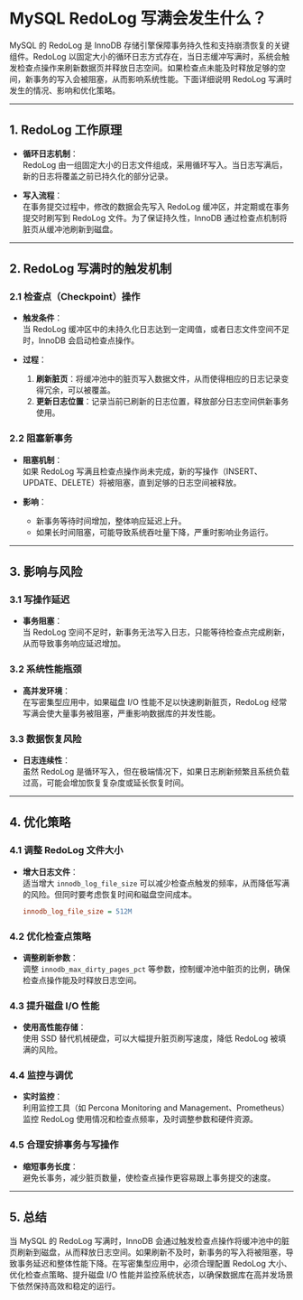 # MySQL RedoLog 写满会发生什么？

MySQL 的 RedoLog 是 InnoDB 存储引擎保障事务持久性和支持崩溃恢复的关键组件。RedoLog 以固定大小的循环日志方式存在，当日志缓冲写满时，系统会触发检查点操作来刷新数据页并释放日志空间。如果检查点未能及时释放足够的空间，新事务的写入会被阻塞，从而影响系统性能。下面详细说明 RedoLog 写满时发生的情况、影响和优化策略。

---

## 1. RedoLog 工作原理

- **循环日志机制**：  
  RedoLog 由一组固定大小的日志文件组成，采用循环写入。当日志写满后，新的日志将覆盖之前已持久化的部分记录。

- **写入流程**：  
  在事务提交过程中，修改的数据会先写入 RedoLog 缓冲区，并定期或在事务提交时刷写到 RedoLog 文件。为了保证持久性，InnoDB 通过检查点机制将脏页从缓冲池刷新到磁盘。

---

## 2. RedoLog 写满时的触发机制

### 2.1 检查点（Checkpoint）操作

- **触发条件**：  
  当 RedoLog 缓冲区中的未持久化日志达到一定阈值，或者日志文件空间不足时，InnoDB 会启动检查点操作。

- **过程**：
    1. **刷新脏页**：将缓冲池中的脏页写入数据文件，从而使得相应的日志记录变得冗余，可以被覆盖。
    2. **更新日志位置**：记录当前已刷新的日志位置，释放部分日志空间供新事务使用。

### 2.2 阻塞新事务

- **阻塞机制**：  
  如果 RedoLog 写满且检查点操作尚未完成，新的写操作（INSERT、UPDATE、DELETE）将被阻塞，直到足够的日志空间被释放。

- **影响**：
    - 新事务等待时间增加，整体响应延迟上升。
    - 如果长时间阻塞，可能导致系统吞吐量下降，严重时影响业务运行。

---

## 3. 影响与风险

### 3.1 写操作延迟
- **事务阻塞**：  
  当 RedoLog 空间不足时，新事务无法写入日志，只能等待检查点完成刷新，从而导致事务响应延迟增加。

### 3.2 系统性能瓶颈
- **高并发环境**：  
  在写密集型应用中，如果磁盘 I/O 性能不足以快速刷新脏页，RedoLog 经常写满会使大量事务被阻塞，严重影响数据库的并发性能。

### 3.3 数据恢复风险
- **日志连续性**：  
  虽然 RedoLog 是循环写入，但在极端情况下，如果日志刷新频繁且系统负载过高，可能会增加恢复复杂度或延长恢复时间。

---

## 4. 优化策略

### 4.1 调整 RedoLog 文件大小
- **增大日志文件**：  
  适当增大 `innodb_log_file_size` 可以减少检查点触发的频率，从而降低写满的风险。但同时要考虑恢复时间和磁盘空间成本。
  ```ini
  innodb_log_file_size = 512M
  ```

### 4.2 优化检查点策略
- **调整刷新参数**：  
  调整 `innodb_max_dirty_pages_pct` 等参数，控制缓冲池中脏页的比例，确保检查点操作能及时释放日志空间。

### 4.3 提升磁盘 I/O 性能
- **使用高性能存储**：  
  使用 SSD 替代机械硬盘，可以大幅提升脏页刷写速度，降低 RedoLog 被填满的风险。

### 4.4 监控与调优
- **实时监控**：  
  利用监控工具（如 Percona Monitoring and Management、Prometheus）监控 RedoLog 使用情况和检查点频率，及时调整参数和硬件资源。

### 4.5 合理安排事务与写操作
- **缩短事务长度**：  
  避免长事务，减少脏页数量，使检查点操作更容易跟上事务提交的速度。

---

## 5. 总结

当 MySQL 的 RedoLog 写满时，InnoDB 会通过触发检查点操作将缓冲池中的脏页刷新到磁盘，从而释放日志空间。如果刷新不及时，新事务的写入将被阻塞，导致事务延迟和整体性能下降。在写密集型应用中，必须合理配置 RedoLog 大小、优化检查点策略、提升磁盘 I/O 性能并监控系统状态，以确保数据库在高并发场景下依然保持高效和稳定的运行。